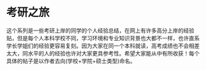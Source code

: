 # 考研之旅

这个系列是一些考研上岸的同学的个人经验总结，在网上有许多高分上岸的经验贴，但是每个人本科学校不同，学习环境和专业知识背景也大都不一样，也许直系学长学姐们的经验更容易复刻。因为大家在同一个本科就读，高考成绩也不会相差太大，同水平的人的经验也许对大家更具参考性。希望大家能从中有所收获！每个具体的帖子是以作者去向(学校+学院+硕士类型)命名。
